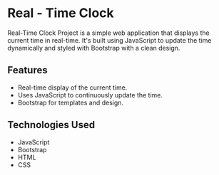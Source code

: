 
# Real - Time Clock 

Real-Time Clock Project is a simple web application that displays the current time in real-time. It's built using JavaScript to update the time dynamically and styled with Bootstrap with a clean design.


## Features


- Real-time display of the current time.
- Uses JavaScript to continuously update the time.
- Bootstrap for templates and design.

## Technologies Used

- JavaScript
- Bootstrap
- HTML
- CSS